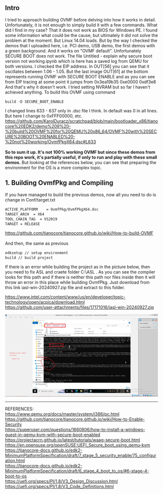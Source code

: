 <h2>Intro</h2>
I tried to approach building OVMF before delving into how it works in detail. Unfortunately, it is not enough to simply build it with a few commands. What did I find in my case? That it does not work as BIOS for Windows PE. I found some information what could be the cause, but ultimately it did not solve the problem at the moment. But Linux 14.04 loads. But by the way I checked the demos that I uploaded here, i.e. PCI demo, USB demo, the first demos with a green background. And it works on "OVMF default". Unfortunately SECURE BOOT does not work. The file Untitled - explain why secure boot version not working.ipynb which is here has a saved log from QEMU for both versions. I checked the EIP address. In OUT[56] ​​you can see that it oscillates between 1.06 - 1.05. But the last image OUT[61] at the bottom represents running OVMF with SECURE BOOT ENABLE and as you can see from EIP tracing at some point it jumps from
0x3ea19b35
0xe0000
0xdf3e8
And that's why it doesn't work. I tried setting NVRAM but so far I haven't achieved anything. To build this OVMF using command 

```
build -D SECURE_BOOT_ENABLE
```
I changed lines 633 - 637 only in .dsc file I think. In default was 0 in all lines. But here I change to 0xFFF00000, etc.
https://github.com/KarolDuracz/scratchpad/blob/main/bootloader_x86/tianocore%20EDK2/demo%209%20-%20build%20OVMF%20for%20QEMU%20x86_64/OVMF%20with%20SECURE%20BOOT%20ENABLED%20-%20not%20working/OvmfPkgX64.dsc#L633
<br /><br />
<b>So to sum it up. It's not 100% working OVMF but since these demos from this repo work, it's partially useful, if only to run and play with these small demos.</b> But looking at the references below, you can see that preparing the environment for the OS is a more complex topic. <br />
<h2>1. Building OvmfPkg and Compiling</h2>
If you have managed to build the previous demos, now all you need to do is change in Conf/target.txt

```
ACTIVE_PLATFORM    = OvmfPkg/OvmfPkgX64.dsc
TARGET_ARCH  = X64
TOOL_CHAIN_TAG  = VS2019
TARGET = RELEASE
```

https://github.com/tianocore/tianocore.github.io/wiki/How-to-build-OVMF
<br /><br />
And then, the same as previous

```
edksetup // setup environment
build // build project
```

If there is an error while building the project as in the picture below, then you need to fix ASL and craete folder C:\ASL . As you can see the compiler looks for this path and if there is neither this path nor files inside then it will throw an error in this place while building OvmfPkg. Just download from this link iasl-win-20240927.zip file and extract to this folder. <br />

https://www.intel.com/content/www/us/en/developer/topic-technology/open/acpica/download.html <br />
https://github.com/user-attachments/files/17171016/iasl-win-20240927.zip 

![dump](https://github.com/KarolDuracz/scratchpad/blob/main/bootloader_x86/tianocore%20EDK2/demo%209%20-%20build%20OVMF%20for%20QEMU%20x86_64/demo9-pics/jesli%20jest%20taki%20blad%20potrzeba%20ASL.png?raw=true)

<hr>

REFERENCES: <br />
https://www.qemu.org/docs/master/system/i386/pc.html <br />
https://github.com/tianocore/tianocore.github.io/wiki/How-to-Enable-Security <br />
https://superuser.com/questions/1660806/how-to-install-a-windows-guest-in-qemu-kvm-with-secure-boot-enabled <br />
https://projectacrn.github.io/latest/tutorials/waag-secure-boot.html <br />
https://en.opensuse.org/openSUSE:UEFI_Secure_boot_using_qemu-kvm <br />
https://tianocore-docs.github.io/edk2-MinimumPlatformSpecification/draft/7_stage_5_security_enable/75_configuration.html <br />
https://tianocore-docs.github.io/edk2-MinimumPlatformSpecification/draft/6_stage_4_boot_to_os/#6-stage-4-boot-to-os <br />
https://uefi.org/specs/PI/1.8/V3_Design_Discussion.html <br />
https://uefi.org/specs/PI/1.8/V3_Code_Definitions.html
